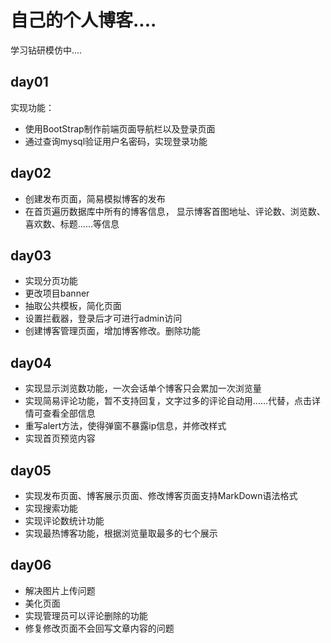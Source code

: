 # 自己的个人博客....

学习钻研模仿中....

## day01
实现功能：
* 使用BootStrap制作前端页面导航栏以及登录页面
* 通过查询mysql验证用户名密码，实现登录功能

## day02
* 创建发布页面，简易模拟博客的发布
* 在首页遍历数据库中所有的博客信息，
显示博客首图地址、评论数、浏览数、喜欢数、标题……等信息

## day03
* 实现分页功能
* 更改项目banner
* 抽取公共模板，简化页面
* 设置拦截器，登录后才可进行admin访问
* 创建博客管理页面，增加博客修改。删除功能

## day04
* 实现显示浏览数功能，一次会话单个博客只会累加一次浏览量
* 实现简易评论功能，暂不支持回复，文字过多的评论自动用……代替，点击详情可查看全部信息
* 重写alert方法，使得弹窗不暴露ip信息，并修改样式
* 实现首页预览内容

## day05
* 实现发布页面、博客展示页面、修改博客页面支持MarkDown语法格式
* 实现搜索功能
* 实现评论数统计功能
* 实现最热博客功能，根据浏览量取最多的七个展示

## day06
* 解决图片上传问题
* 美化页面
* 实现管理员可以评论删除的功能
* 修复修改页面不会回写文章内容的问题
